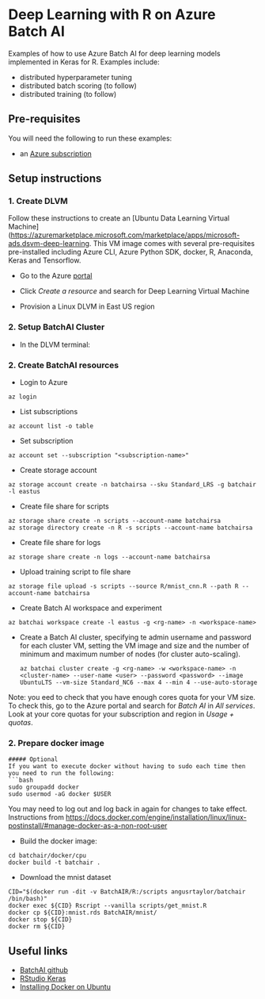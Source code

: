 # Deep Learning with R on Azure Batch AI

Examples of how to use Azure Batch AI for deep learning models implemented in Keras for R. Examples include:

- distributed hyperparameter tuning
- distributed batch scoring (to follow)
- distributed training (to follow)

## Pre-requisites

You will need the following to run these examples:
- an [Azure subscription](https://azure.microsoft.com/en-gb/free/search/?OCID=AID631183_SEM_6SWb2WFu&dclid=CJuhw5yo4tsCFZFh0wodQ3oLEg)

## Setup instructions

### 1. Create DLVM

Follow these instructions to create an [Ubuntu Data Learning Virtual Machine](https://azuremarketplace.microsoft.com/marketplace/apps/microsoft-ads.dsvm-deep-learning. This VM image comes with several pre-requisites pre-installed including Azure CLI, Azure Python SDK, docker, R, Anaconda, Keras and Tensorflow.

- Go to the Azure [portal](https://ms.portal.azure.com/)

- Click *Create a resource* and search for Deep Learning Virtual Machine

- Provision a Linux DLVM in East US region

### 2. Setup BatchAI Cluster

- In the DLVM terminal:
 

### 2. Create BatchAI resources
- Login to Azure
```
az login
```
- List subscriptions
```
az account list -o table
```
- Set subscription
```
az account set --subscription "<subscription-name>"
```
- Create storage account
```
az storage account create -n batchairsa --sku Standard_LRS -g batchair -l eastus
```
- Create file share for scripts
```
az storage share create -n scripts --account-name batchairsa
az storage directory create -n R -s scripts --account-name batchairsa
```
- Create file share for logs
```
az storage share create -n logs --account-name batchairsa
```
- Upload training script to file share
```
az storage file upload -s scripts --source R/mnist_cnn.R --path R --account-name batchairsa
```
- Create Batch AI workspace and experiment
```
az batchai workspace create -l eastus -g <rg-name> -n <workspace-name>
```
- Create a Batch AI cluster, specifying te admin username and password for each cluster VM, setting the VM image and size and the number of minimum and maximum number of nodes (for cluster auto-scaling).
    ```
    az batchai cluster create -g <rg-name> -w <workspace-name> -n <cluster-name> --user-name <user> --password <password> --image UbuntuLTS --vm-size Standard_NC6 --max 4 --min 4 --use-auto-storage
    ```
Note: you eed to check that you have enough cores quota for your VM size. To check this, go to the Azure portal and search for *Batch AI* in *All services*. Look at your core quotas for your subscription and region in *Usage + quotas*.

### 2. Prepare docker image
```
##### Optional
If you want to execute docker without having to sudo each time then you need to run the following:
```bash
sudo groupadd docker
sudo usermod -aG docker $USER
```
You may need to log out and log back in again for changes to take effect. Instructions from https://docs.docker.com/engine/installation/linux/linux-postinstall/#manage-docker-as-a-non-root-user

- Build the docker image:
```
cd batchair/docker/cpu
docker build -t batchair .
```
- Download the mnist dataset
```
CID="$(docker run -dit -v BatchAIR/R:/scripts angusrtaylor/batchair /bin/bash)"
docker exec ${CID} Rscript --vanilla scripts/get_mnist.R
docker cp ${CID}:mnist.rds BatchAIR/mnist/
docker stop ${CID}
docker rm ${CID}
```


## Useful links

- [BatchAI github](https://github.com/Azure/BatchAI)
- [RStudio Keras](https://keras.rstudio.com/index.html)
- [Installing Docker on Ubuntu](https://docs.docker.com/install/linux/docker-ce/ubuntu/#supported-storage-drivers)